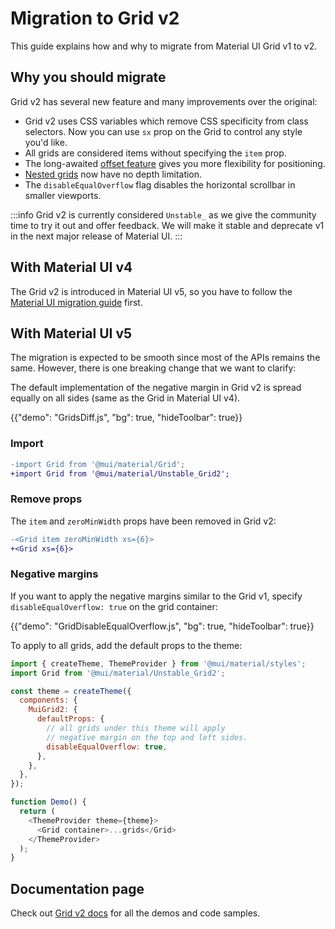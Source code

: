 # Migration to Grid v2

<p class="description">This guide explains how and why to migrate from Material UI Grid v1 to v2.</p>

## Why you should migrate

Grid v2 has several new feature and many improvements over the original:

- Grid v2 uses CSS variables which remove CSS specificity from class selectors.
  Now you can use `sx` prop on the Grid to control any style you'd like.
- All grids are considered items without specifying the `item` prop.
- The long-awaited [offset feature](/material-ui/react-grid2/#offset) gives you more flexibility for positioning.
- [Nested grids](/material-ui/react-grid2/#nested-grid) now have no depth limitation.
- The `disableEqualOverflow` flag disables the horizontal scrollbar in smaller viewports.

:::info
Grid v2 is currently considered `Unstable_` as we give the community time to try it out and offer feedback.
We will make it stable and deprecate v1 in the next major release of Material UI.
:::

## With Material UI v4

The Grid v2 is introduced in Material UI v5, so you have to follow the [Material UI migration guide](/material-ui/migration/migration-v4/) first.

## With Material UI v5

The migration is expected to be smooth since most of the APIs remains the same. However, there is one breaking change that we want to clarify:

The default implementation of the negative margin in Grid v2 is spread equally on all sides (same as the Grid in Material UI v4).

{{"demo": "GridsDiff.js", "bg": true, "hideToolbar": true}}

### Import

```diff
-import Grid from '@mui/material/Grid';
+import Grid from '@mui/material/Unstable_Grid2';
```

### Remove props

The `item` and `zeroMinWidth` props have been removed in Grid v2:

```diff
-<Grid item zeroMinWidth xs={6}>
+<Grid xs={6}>
```

### Negative margins

If you want to apply the negative margins similar to the Grid v1, specify `disableEqualOverflow: true` on the grid container:

{{"demo": "GridDisableEqualOverflow.js", "bg": true, "hideToolbar": true}}

To apply to all grids, add the default props to the theme:

```js
import { createTheme, ThemeProvider } from '@mui/material/styles';
import Grid from '@mui/material/Unstable_Grid2';

const theme = createTheme({
  components: {
    MuiGrid2: {
      defaultProps: {
        // all grids under this theme will apply
        // negative margin on the top and left sides.
        disableEqualOverflow: true,
      },
    },
  },
});

function Demo() {
  return (
    <ThemeProvider theme={theme}>
      <Grid container>...grids</Grid>
    </ThemeProvider>
  );
}
```

## Documentation page

Check out [Grid v2 docs](/material-ui/react-grid2/#fluid-grids) for all the demos and code samples.
